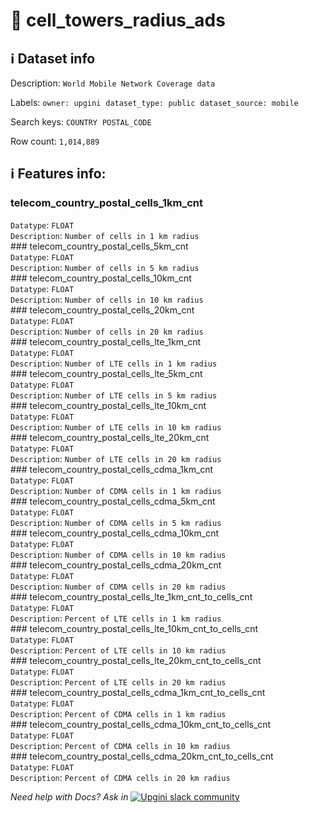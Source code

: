 # 📖 cell_towers_radius_ads 
## ℹ️ Dataset info 
Description: `World Mobile Network Coverage data` 

Labels: ` owner: upgini ` &nbsp;` dataset_type: public ` &nbsp;` dataset_source: mobile ` &nbsp;

Search keys: 
` COUNTRY ` &nbsp;` POSTAL_CODE ` &nbsp;

Row count: `1,014,889` 

## ℹ️ Features info:
### telecom_country_postal_cells_1km_cnt <br/>
`Datatype`: `FLOAT` <br/>
`Description`: `Number of cells in 1 km radius` <br/>### telecom_country_postal_cells_5km_cnt <br/>
`Datatype`: `FLOAT` <br/>
`Description`: `Number of cells in 5 km radius` <br/>### telecom_country_postal_cells_10km_cnt <br/>
`Datatype`: `FLOAT` <br/>
`Description`: `Number of cells in 10 km radius` <br/>### telecom_country_postal_cells_20km_cnt <br/>
`Datatype`: `FLOAT` <br/>
`Description`: `Number of cells in 20 km radius` <br/>### telecom_country_postal_cells_lte_1km_cnt <br/>
`Datatype`: `FLOAT` <br/>
`Description`: `Number of LTE cells in 1 km radius` <br/>### telecom_country_postal_cells_lte_5km_cnt <br/>
`Datatype`: `FLOAT` <br/>
`Description`: `Number of LTE cells in 5 km radius` <br/>### telecom_country_postal_cells_lte_10km_cnt <br/>
`Datatype`: `FLOAT` <br/>
`Description`: `Number of LTE cells in 10 km radius` <br/>### telecom_country_postal_cells_lte_20km_cnt <br/>
`Datatype`: `FLOAT` <br/>
`Description`: `Number of LTE cells in 20 km radius` <br/>### telecom_country_postal_cells_cdma_1km_cnt <br/>
`Datatype`: `FLOAT` <br/>
`Description`: `Number of CDMA cells in 1 km radius` <br/>### telecom_country_postal_cells_cdma_5km_cnt <br/>
`Datatype`: `FLOAT` <br/>
`Description`: `Number of CDMA cells in 5 km radius` <br/>### telecom_country_postal_cells_cdma_10km_cnt <br/>
`Datatype`: `FLOAT` <br/>
`Description`: `Number of CDMA cells in 10 km radius` <br/>### telecom_country_postal_cells_cdma_20km_cnt <br/>
`Datatype`: `FLOAT` <br/>
`Description`: `Number of CDMA cells in 20 km radius` <br/>### telecom_country_postal_cells_lte_1km_cnt_to_cells_cnt <br/>
`Datatype`: `FLOAT` <br/>
`Description`: `Percent of LTE cells in 1 km radius` <br/>### telecom_country_postal_cells_lte_10km_cnt_to_cells_cnt <br/>
`Datatype`: `FLOAT` <br/>
`Description`: `Percent of LTE cells in 10 km radius` <br/>### telecom_country_postal_cells_lte_20km_cnt_to_cells_cnt <br/>
`Datatype`: `FLOAT` <br/>
`Description`: `Percent of LTE cells in 20 km radius` <br/>### telecom_country_postal_cells_cdma_1km_cnt_to_cells_cnt <br/>
`Datatype`: `FLOAT` <br/>
`Description`: `Percent of CDMA cells in 1 km radius` <br/>### telecom_country_postal_cells_cdma_10km_cnt_to_cells_cnt <br/>
`Datatype`: `FLOAT` <br/>
`Description`: `Percent of CDMA cells in 10 km radius` <br/>### telecom_country_postal_cells_cdma_20km_cnt_to_cells_cnt <br/>
`Datatype`: `FLOAT` <br/>
`Description`: `Percent of CDMA cells in 20 km radius` <br/>


_Need help with Docs? Ask in_ <a href="https://4mlg.short.gy/join-upgini-community"><img alt="Upgini slack community" src="https://img.shields.io/badge/slack-@upgini-orange.svg?logo=slack"></a>
